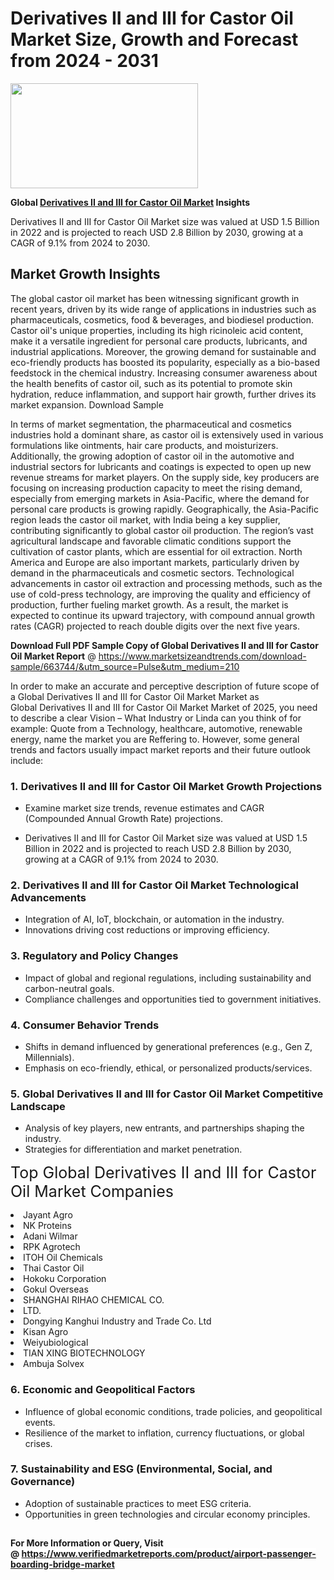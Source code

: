 <H1>Derivatives II and III for Castor Oil Market Size, Growth and Forecast from 2024 - 2031</H1><img class="aligncenter size-medium wp-image-584254" src="https://thirdeyenews.in/wp-content/uploads/2024/09/Global-Market-Research-300x168.jpeg" alt="" width="300" height="168" /><p><strong>Global&nbsp;<a href="https://www.marketsizeandtrends.com/download-sample/663744/&amp;utm_source=Pulse&amp;utm_medium=210">Derivatives II and III for Castor Oil Market</a> Insights</strong></p><p>Derivatives II and III for Castor Oil Market size was valued at USD 1.5 Billion in 2022 and is projected to reach USD 2.8 Billion by 2030, growing at a CAGR of 9.1% from 2024 to 2030.</p><p><h2>Market Growth Insights</h2> <p>The global castor oil market has been witnessing significant growth in recent years, driven by its wide range of applications in industries such as pharmaceuticals, cosmetics, food & beverages, and biodiesel production. Castor oil's unique properties, including its high ricinoleic acid content, make it a versatile ingredient for personal care products, lubricants, and industrial applications. Moreover, the growing demand for sustainable and eco-friendly products has boosted its popularity, especially as a bio-based feedstock in the chemical industry. Increasing consumer awareness about the health benefits of castor oil, such as its potential to promote skin hydration, reduce inflammation, and support hair growth, further drives its market expansion. Download Sample</p> <p>In terms of market segmentation, the pharmaceutical and cosmetics industries hold a dominant share, as castor oil is extensively used in various formulations like ointments, hair care products, and moisturizers. Additionally, the growing adoption of castor oil in the automotive and industrial sectors for lubricants and coatings is expected to open up new revenue streams for market players. On the supply side, key producers are focusing on increasing production capacity to meet the rising demand, especially from emerging markets in Asia-Pacific, where the demand for personal care products is growing rapidly. Geographically, the Asia-Pacific region leads the castor oil market, with India being a key supplier, contributing significantly to global castor oil production. The region’s vast agricultural landscape and favorable climatic conditions support the cultivation of castor plants, which are essential for oil extraction. North America and Europe are also important markets, particularly driven by demand in the pharmaceuticals and cosmetic sectors. Technological advancements in castor oil extraction and processing methods, such as the use of cold-press technology, are improving the quality and efficiency of production, further fueling market growth. As a result, the market is expected to continue its upward trajectory, with compound annual growth rates (CAGR) projected to reach double digits over the next five years. </p><p><span class=""><strong>Download Full PDF Sample Copy of Global Derivatives II and III for Castor Oil Market Report</strong> @ <a href="https://www.marketsizeandtrends.com/download-sample/663744/&amp;utm_source=Pulse&amp;utm_medium=210" target="_blank">https://www.marketsizeandtrends.com/download-sample/663744/&amp;utm_source=Pulse&amp;utm_medium=210</a></span></p><p>In order to make an accurate and perceptive description of future scope of a Global&nbsp;Derivatives II and III for Castor Oil Market Market as Global&nbsp;Derivatives II and III for Castor Oil Market Market of 2025, you need to describe a clear Vision &ndash; What Industry or Linda can you think of for example: Quote from a Technology, healthcare, automotive, renewable energy, name the market you are Reffering to. However, some general trends and factors usually impact market reports and their future outlook include:</p><h3>1.&nbsp;<strong>Derivatives II and III for Castor Oil Market Growth Projections</strong></h3><ul><li>Examine market size trends, revenue estimates and CAGR (Compounded Annual Growth Rate) projections.</li><li><p>Derivatives II and III for Castor Oil Market size was valued at USD 1.5 Billion in 2022 and is projected to reach USD 2.8 Billion by 2030, growing at a CAGR of 9.1% from 2024 to 2030.</p></li></ul><h3>2.&nbsp;<strong>Derivatives II and III for Castor Oil Market Technological Advancements</strong></h3><ul><li>Integration of AI, IoT, blockchain, or automation in the industry.</li><li>Innovations driving cost reductions or improving efficiency.</li></ul><h3>3.&nbsp;<strong>Regulatory and Policy Changes</strong></h3><ul><li>Impact of global and regional regulations, including sustainability and carbon-neutral goals.</li><li>Compliance challenges and opportunities tied to government initiatives.</li></ul><h3>4.&nbsp;<strong>Consumer Behavior Trends</strong></h3><ul><li>Shifts in demand influenced by generational preferences (e.g., Gen Z, Millennials).</li><li>Emphasis on eco-friendly, ethical, or personalized products/services.</li></ul><h3>5.&nbsp;<strong>Global Derivatives II and III for Castor Oil Market Competitive Landscape</strong></h3><ul><li>Analysis of key players, new entrants, and partnerships shaping the industry.</li><li>Strategies for differentiation and market penetration.</li></ul><p data-pm-slice="1 1 []"><span style="color: inherit; font-family: inherit; font-size: 25px;">Top Global Derivatives II and III for Castor Oil Market Companies</span></p><div class="" data-test-id=""><p><li>Jayant Agro</li><li> NK Proteins</li><li> Adani Wilmar</li><li> RPK Agrotech</li><li> ITOH Oil Chemicals</li><li> Thai Castor Oil</li><li> Hokoku Corporation</li><li> Gokul Overseas</li><li> SHANGHAI RIHAO CHEMICAL CO.</li><li>LTD.</li><li> Dongying Kanghui Industry and Trade Co. Ltd</li><li> Kisan Agro</li><li> Weiyubiological</li><li> TIAN XING BIOTECHNOLOGY</li><li> Ambuja Solvex</li></p></div><h3>6.&nbsp;<strong>Economic and Geopolitical Factors</strong></h3><ul><li>Influence of global economic conditions, trade policies, and geopolitical events.</li><li>Resilience of the market to inflation, currency fluctuations, or global crises.</li></ul><h3>7.&nbsp;<strong>Sustainability and ESG (Environmental, Social, and Governance)</strong></h3><ul><li>Adoption of sustainable practices to meet ESG criteria.</li><li>Opportunities in green technologies and circular economy principles.</li></ul><h2><strong style="font-size: 14px;">For More Information or Query, Visit @&nbsp;</strong><a style="background-color: #ffffff; font-size: 14px;" href="https://www.marketsizeandtrends.com/report/derivatives-ii-and-iii-for-castor-oil-market/" target="_blank">https://www.verifiedmarketreports.com/product/airport-passenger-boarding-bridge-market</a></h2>
